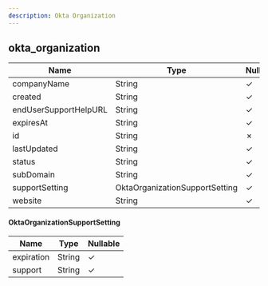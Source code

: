 ```yaml
---
description: Okta Organization
---
```

okta_organization
-----------------

| **Name**              | **Type**                       | **Nullable** |
| --------------------- | ------------------------------ | ------------ |
| companyName           | String                         | &check;      |
| created               | String                         | &check;      |
| endUserSupportHelpURL | String                         | &check;      |
| expiresAt             | String                         | &check;      |
| id                    | String                         | &cross;      |
| lastUpdated           | String                         | &check;      |
| status                | String                         | &check;      |
| subDomain             | String                         | &check;      |
| supportSetting        | OktaOrganizationSupportSetting | &check;      |
| website               | String                         | &check;      |

#### OktaOrganizationSupportSetting
| **Name**   | **Type** | **Nullable** |
| ---------- | -------- | ------------ |
| expiration | String   | &check;      |
| support    | String   | &check;      |
